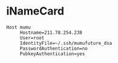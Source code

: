 iNameCard
=========

```
Host mumu
     Hostname=211.78.254.238
     User=root
     IdentityFile=~/.ssh/mumufuture_dsa
     PasswordAuthentication=no
     PubkeyAuthentication=yes
```